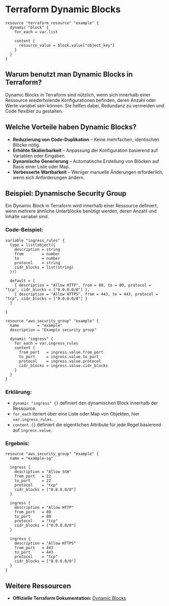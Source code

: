 # Terraform Dynamic Blocks

```hcl
resource "terraform_resource" "example" {
  dynamic "block" {
    for_each = var.list

    content {
      resource_value = block.value["object_key"]
    }
  }
}
```

## Warum benutzt man Dynamic Blocks in Terraform?
Dynamic Blocks in Terraform sind nützlich, wenn sich innerhalb einer Ressource wiederholende Konfigurationen befinden, deren Anzahl oder Werte variabel sein können. Sie helfen dabei, Redundanz zu vermeiden und Code flexibler zu gestalten.

## Welche Vorteile haben Dynamic Blocks?
- **Reduzierung von Code-Duplikation** – Keine mehrfachen, identischen Blöcke nötig.
- **Erhöhte Skalierbarkeit** – Anpassung der Konfiguration basierend auf Variablen oder Eingaben.
- **Dynamische Generierung** – Automatische Erstellung von Blöcken auf Basis einer Liste oder Map.
- **Verbesserte Wartbarkeit** – Weniger manuelle Änderungen erforderlich, wenn sich Anforderungen ändern.

## Beispiel: Dynamische Security Group
Ein Dynamic Block in Terraform wird innerhalb einer Ressource definiert, wenn mehrere ähnliche Unterblöcke benötigt werden, deren Anzahl und Inhalte variabel sind.

### Code-Beispiel:
```hcl
variable "ingress_rules" {
  type = list(object({
    description = string
    from        = number
    to          = number
    protocol    = string
    cidr_blocks = list(string)
  }))

  default = [
    { description = "Allow HTTP", from = 80, to = 80, protocol = "tcp", cidr_blocks = ["0.0.0.0/0"] },
    { description = "Allow HTTPS", from = 443, to = 443, protocol = "tcp", cidr_blocks = ["0.0.0.0/0"] }
  ]

}

resource "aws_security_group" "example" {
  name        = "example"
  description = "Example security group"
  
  dynamic "ingress" {
    for_each = var.ingress_rules
    content {
      from_port   = ingress.value.from_port
      to_port     = ingress.value.to_port
      protocol    = ingress.value.protocol
      cidr_blocks = ingress.value.cidr_blocks
    }
  }
}
```

### Erklärung:
- `dynamic "ingress" {}` definiert den dynamischen Block innerhalb der Ressource.
- `for_each` iteriert über eine Liste oder Map von Objekten, hier `var.ingress_rules`.
- `content {}` definiert die eigentlichen Attribute für jede Regel basierend auf `ingress.value`.

### Ergebnis:
```hcl
resource "aws_security_group" "example" {
  name = "example-sg"

  ingress {
    description = "Allow SSH"
    from_port   = 22
    to_port     = 22
    protocol    = "tcp"
    cidr_blocks = ["0.0.0.0/0"]
  }

  ingress {
    description = "Allow HTTP"
    from_port   = 80
    to_port     = 80
    protocol    = "tcp"
    cidr_blocks = ["0.0.0.0/0"]
  }

  ingress {
    description = "Allow HTTPS"
    from_port   = 443
    to_port     = 443
    protocol    = "tcp"
    cidr_blocks = ["0.0.0.0/0"]
  }
}
```

## Weitere Ressourcen
- **Offizielle Terraform Dokumentation:** [Dynamic Blocks](https://developer.hashicorp.com/terraform/language/expressions/dynamic-blocks)